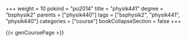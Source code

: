 +++
weight = 10
pokind = "po2014"
title = "physik441"
degree = "bsphysik2"
parents = ["physik440"]
tags = ["bsphysik2", "physik441", "physik440"]
categories = ["course"]
bookCollapseSection = false
+++

{{< genCoursePage >}}
